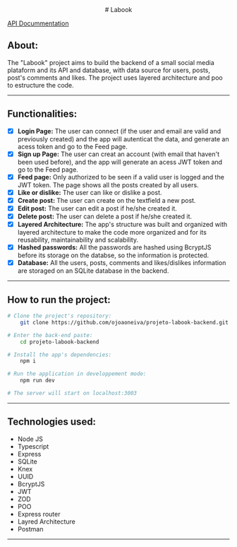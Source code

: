 <div align="center">
# Labook
</div>

[API Docummentation](https://documenter.getpostman.com/view/27685475/2s9Y5eNzL8)

## About:
The "Labook" project aims to build the backend of a small social media plataform and its API and database, with data source for users, posts, post's comments and likes. The project uses layered architecture and poo to estructure the code.

---

## Functionalities:
- [x]   <strong>Login Page:</strong> The user can connect (if the user and email are valid and previously created) and the app will autenticat the data, and generate an acess token and go to the Feed page.
- [x]  <strong>Sign up Page:</strong> The user can creat an account (with email that haven't been used before), and the app will generate an acess JWT token and go to the Feed page.
- [x]  <strong>Feed page:</strong> Only authorized to be seen if a valid user is logged and the JWT token. The page shows all the posts created by all users.
- [x]  <strong>Like or dislike:</strong> The user can like or dislike a post.
- [x]  <strong>Create post:</strong> The user can create on the textfield a new post.
- [x]  <strong>Edit post:</strong> The user can edit a post if he/she created it.
- [x]  <strong>Delete post:</strong> The user can delete a post if he/she created it.
- [x]  <strong>Layered Architecture:</strong> The app's structure was built and organized with layered architecture to make the code more organized and for its reusability, maintainability and scalability.
- [x]  <strong>Hashed passwords:</strong> All the passwords are hashed using BcryptJS before its storage on the databse, so the information is protected.
- [x]  <strong>Database:</strong> All the users, posts, comments and likes/dislikes information are storaged on an SQLite database in the backend.
---

## How to run the project:

```bash
# Clone the project's repository:
    git clone https://github.com/ojoaoneiva/projeto-labook-backend.git

# Enter the back-end paste:
    cd projeto-labook-backend

# Install the app's dependencies:
    npm i

# Run the application in developpement mode:
    npm run dev

# The server will start on localhost:3003
```
---

## Technologies used:
- Node JS
- Typescript
- Express
- SQLite
- Knex
- UUID
- BcryptJS
- JWT
- ZOD
- POO
- Express router
- Layred Architecture
- Postman
---
